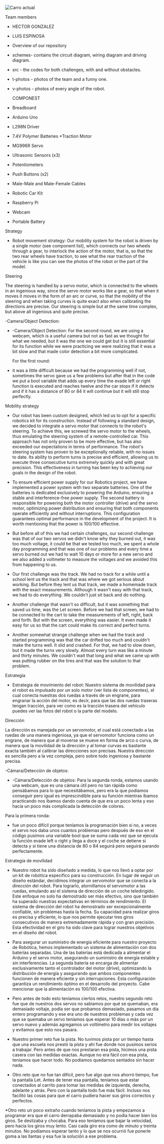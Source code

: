 ![Carro actual](fotos_/carro%20actual%20desde%2027%20de%20junio.jpg)





Team members
* HECTOR GONZALEZ 
* LUIS ESPINOSA


* Overview of our repository
* schemes- contains the circuit diagram, wiring diagram and driving diagram.
* src - the codes for both challenges, with and without obstacles.
* t-photos - photos of the team and a funny one.
* v-photos - photos of every angle of the robot.

  COMPONEST
* Breadboard
* Arduino Uno
* L298N Driver
* 7.4V Polymer Batteries
*Traction Motor
* MG996R Servo
* Ultrasonic Sensors (x3)
* Potentiometers
* Push Buttons (x2)
* Male-Male and Male-Female Cables
* Robotic Car Kit
* Raspberry Pi
* Webcam
* Portable Battery
  
Strategy

* Robot movement strategy: Our mobility system for the robot is driven by a single motor (see component list), which connects our two wheels through a gear, to interlock the action of the motor, that is, so that the two rear wheels have traction, to see what the rear traction of the vehicle is like you can see the photos of the robot or the part of the model.

Steering

The steering is handled by a servo motor, which is connected to the wheels in an ingenious way, since the servo motor works like a gear, so that when it moves it moves in the form of an arc or curve, so that the mobility of the steering and when taking curves is quite exact also when calibrating the directions are precise. Our steering is simple but at the same time complex, but above all ingenious and quite precise.


-Camera/Object Detection: 

* -Camera/Object Detection: For the second round, we are using a webcam, which is a useful camera but not as fast as we thought for what we needed, but it was the one 
  we could get but it is still essential for its function while we were practicing we were realizing that it was a bit slow and that made color detection a bit more 
  complicated.

  For the first round:

* it was a little difficult because we had the programming well if not, sometimes the servo gave us a few problems but after that in the code we put a bool variable 
  that adds up every time the evade left or right function is executed and reaches twelve and the car stops if it detects and if it has a distance of 80 or 84 it will 
  continue but it will still stop perfectly.

  
Mobility strategy
 * Our robot has been custom designed, which led us to opt for a specific robotics kit for its construction. Instead of following a standard design, we decided to integrate a servo motor that connects to the robot's steering. To achieve this, we screwed the servo motor to the wheels, thus emulating the steering system of a remote-controlled car. This approach has not only proven to be more effective, but has also exceeded our expectations in terms of performance. The robot's steering system has proven to be exceptionally reliable, with no issues to date. Its ability to perform turns is precise and efficient, allowing us to execute three consecutive turns extremely quickly and with great precision. This effectiveness in turning has been key to achieving our goals in the design of the robot.


* To ensure efficient power supply for our Robotics project, we have implemented a power system with two separate batteries. One of the batteries 
  is dedicated exclusively to powering the Arduino, ensuring a stable and interference-free power supply. The second battery is responsible for 
  powering both the motor controller (drive) and the servo motor, optimizing power distribution and ensuring that both components operate 
  efficiently and without interruptions. This configuration guarantees optimal performance in the development of the project. It is worth 
  mentioning that the power is 100/100 effective.

* But before all of this we had certain challenges, our second challenge was that of our two servos we didn't know why they burned out, it was too much voltage, it could be that we tested too much, we spent a whole day programming and that was one of our problems and every time a servo burned out we had to wait 10 days or more for a new servo and we also added a voltmeter to measure the voltages and we avoided this from happening to us.

* Our first challenge was the track. We had no track for a while until a school lent us the track and that was where we got serious about working. But before they lent us that track, we made a homemade track with the exact measurements. Although it wasn't easy with that track, we had to do everything. We couldn't just sit back and do nothing.

* Another challenge that wasn't so difficult, but it was something that saved us time, was the Let screen. Before we had that screen, we had to be connected to the cart to take the measurements of left, right, back and forth. But with the screen, everything was easier. It even made it easy for us so that the cart could make its correct and perfect turns.

* Another somewhat strange challenge when we had the track and started programming was that the car drifted too much and couldn't make the turns well. It slid and crashed. For that, we had to slow down, but it made the turns very slowly. Almost every turn was like a minute and thirty minutes. We couldn't wait that long and what we came up with was putting rubber on the tires and that was the solution to that problem.


Estrategia

* Estrategia de movimiento del robot: Nuestro sistema de movilidad para el robot es impulsado por un solo motor (ver lista de componentes), el cual conecta nuestras dos ruedas a través de un engrane, para engranar la acción del motor, es decir, para que las dos ruedas traseras tengan tracción, para ver como es la tracción trasera del vehículo puedes ver las fotos del robot o la parte del modelo.

Dirección

La dirección es manejada por un servomotor, el cual está conectado a las ruedas de una manera ingeniosa, ya que el servomotor funciona como un engrane, de manera que al moverse se mueve en forma de arco o curva, de manera que la movilidad de la dirección y al tomar curvas es bastante exacta también al calibrar las direcciones son precisas. Nuestra dirección es sencilla pero a la vez compleja, pero sobre todo ingeniosa y bastante precisa.

-Cámara/Detección de objetos:

* -Cámara/Detección de objetos: Para la segunda ronda, estamos usando una webcam, que es una cámara útil pero no tan rápida como pensábamos para lo que necesitábamos, pero era la
que podíamos conseguir pero igual es imprescindible para su función mientras íbamos practicando nos íbamos dando cuenta de que era un poco lenta y eso hacía un poco más
complicada la detección de colores.

Para la primera ronda:

* fue un poco difícil porque teníamos la programación bien si no, a veces el servo nos daba unos cuantos problemas pero después de eso en el código pusimos una variable bool
que se suma cada vez que se ejecuta la función evade left o right y llega a doce y el coche se detiene si detecta y si tiene una distancia de 80 o 84 seguirá
pero seguirá parando perfectamente.

Estrategia de movilidad
* Nuestro robot ha sido diseñado a medida, lo que nos llevó a optar por un kit de robótica específico para su construcción. En lugar de seguir un diseño estándar, decidimos integrar un servomotor que se conecta a la dirección del robot. Para lograrlo, atornillamos el servomotor a las ruedas, emulando así el sistema de dirección de un coche teledirigido. Este enfoque no solo ha demostrado ser más efectivo, sino que también ha superado nuestras expectativas en términos de rendimiento. El sistema de dirección del robot ha demostrado ser excepcionalmente confiable, sin problemas hasta la fecha. Su capacidad para realizar giros es precisa y eficiente, lo que nos permite ejecutar tres giros consecutivos de manera extremadamente rápida y con gran precisión. Esta efectividad en el giro ha sido clave para lograr nuestros objetivos en el diseño del robot.

* Para asegurar un suministro de energía eficiente para nuestro proyecto de Robótica, hemos implementado un sistema de alimentación con dos baterías separadas. Una de las baterías
está dedicada a alimentar el Arduino y el servo motor, asegurando un suministro de energía estable y sin interferencias. La segunda batería se encarga de
alimentar exclusivamente tanto el controlador del motor (drive), optimizando la distribución de energía y asegurando que ambos componentes funcionen
de manera eficiente y sin interrupciones. Esta configuración garantiza un rendimiento óptimo en el desarrollo del proyecto. Cabe
mencionar que la alimentación es 100/100 efectiva.

* Pero antes de todo esto teníamos ciertos retos, nuestro segundo reto fue que de nuestros dos servos no sabíamos por qué se quemaban, era demasiado voltaje, podía ser que probamos demasiado, pasamos un día entero programando y ese era uno de nuestros problemas y cada vez que se quemaba un servo teníamos que esperar 10 días o más por un servo nuevo y además agregamos un voltímetro para medir los voltajes y evitamos que esto nos pasara.

* Nuestro primer reto fue la pista. No tuvimos pista por un tiempo hasta que una escuela nos prestó la pista y ahí fue donde nos pusimos serios a trabajar. Pero antes de que nos prestaran esa pista, hicimos una pista casera con las medidas exactas. Aunque no era fácil con esa pista, teníamos que hacer todo. No podíamos quedarnos sentados sin hacer nada.

* Otro reto que no fue tan difícil, pero fue algo que nos ahorró tiempo, fue la pantalla Let. Antes de tener esa pantalla, teníamos que estar conectados al carrito para tomar las medidas de izquierda, derecha, adelante y atrás. Pero con la pantalla todo fue más fácil. Incluso nos facilitó las cosas para que el carro pudiera hacer sus giros correctos y perfectos.

*Otro reto un poco extraño cuando teníamos la pista y empezamos a programar era que el carro derrapaba demasiado y no podía hacer bien los giros. Se deslizaba y chocaba. Para eso teníamos que bajar la velocidad, pero hacía los giros muy lento. Casi cada giro era como de minuto y treinta minutos. No podíamos esperar tanto y lo que se nos ocurrió fue ponerle goma a las llantas y esa fue la solución a ese problema.

  
